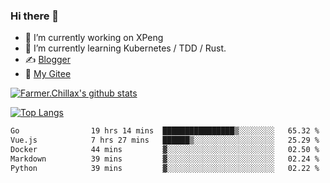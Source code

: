 ### Hi there 👋

- 🔭 I’m currently working on XPeng
- 🌱 I’m currently learning Kubernetes / TDD / Rust.
- ✍️ [Blogger](https://blog.farmer233.top)
- 🤔 [My Gitee](https://gitee.com/Farmer-chong)


[![Farmer.Chillax's github stats](https://github-readme-stats.vercel.app/api?username=FarmerChillax)](https://github.com/anuraghazra/github-readme-stats)

[![Top Langs](https://github-readme-stats.vercel.app/api/top-langs/?username=FarmerChillax&layout=compact&hide=html,css,javascript)](https://github.com/anuraghazra/github-readme-stats)


<a href="https://wakatime.com/@Farmer"> </a>
          <!--START_SECTION:waka-->

```txt
Go                19 hrs 14 mins  ████████████████▒░░░░░░░░   65.32 %
Vue.js            7 hrs 27 mins   ██████▒░░░░░░░░░░░░░░░░░░   25.29 %
Docker            44 mins         ▓░░░░░░░░░░░░░░░░░░░░░░░░   02.50 %
Markdown          39 mins         ▓░░░░░░░░░░░░░░░░░░░░░░░░   02.24 %
Python            39 mins         ▓░░░░░░░░░░░░░░░░░░░░░░░░   02.22 %
```

<!--END_SECTION:waka-->



<!--
**Farmer-chong/Farmer-chong** is a ✨ _special_ ✨ repository because its `README.md` (this file) appears on your GitHub profile.

Here are some ideas to get you started:

- 🔭 I’m currently working on ...
- 🌱 I’m currently learning ...
- 👯 I’m looking to collaborate on ...
- 🤔 I’m looking for help with ...
- 💬 Ask me about ...
- 📫 How to reach me: ...
- 😄 Pronouns: ...
- ⚡ Fun fact: ...
-->

